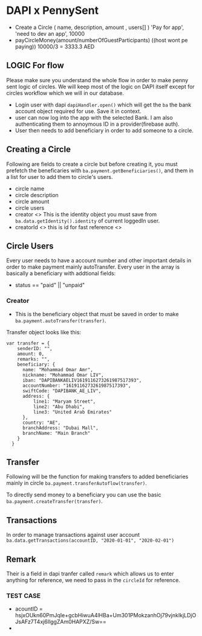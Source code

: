 
# DAPI x PennySent


- Create a Circle ( name, description, amount , users[] ) 'Pay for app', 'need to dev an app', 10000
- payCircleMoney(amount/numberOfGuestParticipants) ((host wont pe paying))  10000/3 = 3333.3 AED

## LOGIC For flow

Please make sure you understand the whole flow in order to make penny sent logic of circles. We will keep most of the logic on DAPI itself
except for circles workflow which we will in our database.

- Login user with dapi  `dapiHandler.open()` which will get the `ba` the bank account object required for use. Save it in context. 
- user can now log into the app with the selected Bank. I am also authenticating them to annoymous ID in a provider(firebase auth). 
- User then needs to add beneficiary in order to add someone to a circle.


## Creating a Circle

Following are fields to create a circle but before creating it, you must prefetch the beneficaries with `ba.payment.getBeneficiaries()`, 
and them in a list for user to add them to circle's users.

- circle name
- circle description
- circle amount
- circle users
- creator <> This is the identity object you must save from `ba.data.getIdentity().identity` of current loggedIn user.
- creatorId <> this is id for fast reference <>


## Circle Users

 Every user needs to have a account number and other important details in order to make payment mainly autoTransfer. 
Every user in the array is basically a beneficiary with addtional fields:

- status == "paid" || "unpaid"

### Creator

- This is the beneficiary object that must be saved in order to make `ba.payment.autoTransfer(transfer)`.

Transfer object looks like this:

``` JS
var transfer = {
    senderID: "",
    amount: 0,
    remarks: "",
    beneficiary: {
      name: "Mohammad Omar Amr",
      nickname: "Mohammad Omar LIV",
      iban: "DAPIBANKAELIV1619116273261987517393",
      accountNumber: "1619116273261987517393",
      swiftCode: "DAPIBANK_AE_LIV",
      address: {
          line1: "Maryam Street",
          line2: "Abu Dhabi",
          line3: "United Arab Emirates"
      },
      country: "AE",
      branchAddress: "Dubai Mall",
      branchName: "Main Branch"  
    }
  }
  ```

## Transfer

Following will be the function for making transfers to added beneficiaries mainly in circle `ba.payment.transferAutoflow(transfer)`.

To directly send money to a beneficiary you can use the basic `ba.payment.createTransfer(transfer)`.



## Transactions

In order to manage transactions against user account `ba.data.getTransactions(accountID, "2020-01-01", "2020-02-01")`


## Remark 

Their is a field in dapi tranfer called `remark` which allows us to enter anything for reference, we need to pass in the `circleId` for reference.


### TEST CASE


- acountID = hsjxOUkn60PmJqIe+gcbHiwuA4lHBa+Um301PMokzanhOj79vjnkIkjLDjOJsAFz7T4xj6IlggZAm0HAPXZ/Sw==
- 
